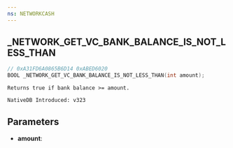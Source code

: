 ```yaml
---
ns: NETWORKCASH
---
```

## _NETWORK_GET_VC_BANK_BALANCE_IS_NOT_LESS_THAN

```c
// 0xA31FD6A0865B6D14 0xABED6020
BOOL _NETWORK_GET_VC_BANK_BALANCE_IS_NOT_LESS_THAN(int amount);
```

```
Returns true if bank balance >= amount.

NativeDB Introduced: v323
```

## Parameters
* **amount**:
